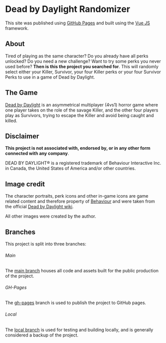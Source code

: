 # Dead by Daylight Randomizer

This site was published using [GitHub Pages](https://joeytierney.github.io/deadbydaylight-randomizer/) and built using the [Vue JS](https://vuejs.org/) framework.

## About

Tired of playing as the same character? Do you already have all perks unlocked? Do you need a new challenge? Want to try some perks you never used before? **Then is this the project you searched for**. This will randomly select either your Killer, Survivor, your four Killer perks or your four Survivor Perks to use in a game of Dead by Daylight.

## The Game
[Dead by Daylight](https://deadbydaylight.com/) is an asymmetrical multiplayer (4vs1) horror game where one player takes on the role of the savage Killer, and the other four players play as Survivors, trying to escape the Killer and avoid being caught and killed.

## Disclaimer
**This project is not associated with, endorsed by, or in any other form connected with any company**.

DEAD BY DAYLIGHT® is a registered trademark of Behaviour Interactive Inc. in Canada, the United States of America and/or other countries. 
## Image credit
The character portraits, perk icons and other in-game icons are game related content and therefore property of [Behaviour](https://www.bhvr.com/) and were taken from the official [Dead by Daylight wiki](https://deadbydaylight.fandom.com/wiki/Dead_by_Daylight_Wiki). 

All other images were created by the author.

## Branches
This project is split into three branches:

###### Main
The [main branch](https://github.com/joeytierney/deadbydaylight-randomizer) houses all code and assets built for the public production of the project.

###### GH-Pages
The [gh-pages](https://github.com/joeytierney/deadbydaylight-randomizer/tree/gh-pages) branch is used to publish the project to GitHub pages.

###### Local
The [local branch](https://github.com/joeytierney/deadbydaylight-randomizer/tree/local) is used for testing and building locally, and is generally considered a backup of the project.